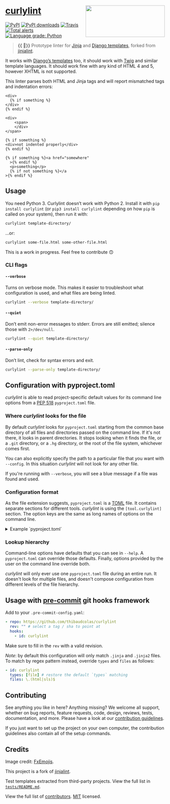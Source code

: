 # [curlylint](https://pypi.org/project/curlylint/) [<img src="https://raw.githubusercontent.com/thibaudcolas/curlylint/master/.github/curlylint-logo.svg?sanitize=true" width="250" height="100" align="right" alt="">](https://pypi.org/project/curlylint/)

[![PyPI](https://img.shields.io/pypi/v/curlylint.svg)](https://pypi.org/project/curlylint/) [![PyPI downloads](https://img.shields.io/pypi/dm/curlylint.svg)](https://pypi.org/project/curlylint/) [![Travis](https://travis-ci.com/thibaudcolas/curlylint.svg?branch=master)](https://travis-ci.com/thibaudcolas/curlylint) [![Total alerts](https://img.shields.io/lgtm/alerts/g/thibaudcolas/curlylint.svg?logo=lgtm&logoWidth=18)](https://lgtm.com/projects/g/thibaudcolas/curlylint/alerts/) [![Language grade: Python](https://img.shields.io/lgtm/grade/python/g/thibaudcolas/curlylint.svg?logo=lgtm&logoWidth=18)](https://lgtm.com/projects/g/thibaudcolas/curlylint/context:python)

> **{{ 🎀}}** Prototype linter for [Jinja](https://jinja.palletsprojects.com/) and [Django templates](https://docs.djangoproject.com/en/dev/topics/templates/), forked from [jinjalint](https://github.com/motet-a/jinjalint).

It works with [Django’s templates](https://docs.djangoproject.com/en/1.11/ref/templates/language/) too, it should
work with [Twig](https://twig.symfony.com/) and similar template languages.
It should work fine with any kind of HTML 4 and 5, however XHTML is not
supported.

This linter parses both HTML and Jinja tags and will report mismatched
tags and indentation errors:

```html+jinja
<div>
  {% if something %}
</div>
{% endif %}
```

```html+jinja
<div>
    <span>
    </div>
</span>
```

```html+jinja
{% if something %}
<div>not indented properly</div>
{% endif %}
```

```html+jinja
{% if something %}<a href="somewhere"
  >{% endif %}
  <p>something</p>
  {% if not something %}</a
>{% endif %}
```

## Usage

You need Python 3. Curlylint doesn’t work with Python 2. Install it with
`pip install curlylint` (or `pip3 install curlylint` depending on how `pip` is
called on your system), then run it with:

```sh
curlylint template-directory/
```

…or:

```sh
curlylint some-file.html some-other-file.html
```

This is a work in progress. Feel free to contribute :upside_down_face:

### CLI flags

#### `--verbose`

Turns on verbose mode. This makes it easier to troubleshoot what configuration is used, and what files are being linted.

```sh
curlylint --verbose template-directory/
```

#### `--quiet`

Don’t emit non-error messages to stderr. Errors are still emitted; silence those with `2>/dev/null`.

```sh
curlylint --quiet template-directory/
```

#### `--parse-only`

Don’t lint, check for syntax errors and exit.

```sh
curlylint --parse-only template-directory/
```

## Configuration with pyproject.toml

_curlylint_ is able to read project-specific default values for its command line options from a [PEP 518](https://www.python.org/dev/peps/pep-0518/) `pyproject.toml` file.

### Where _curlylint_ looks for the file

By default _curlylint_ looks for `pyproject.toml` starting from the common base directory of all files and directories passed on the command line. If it's not there, it looks in parent directories. It stops looking when it finds the file, or a `.git` directory, or a `.hg` directory, or the root of the file system, whichever comes first.

You can also explicitly specify the path to a particular file that you want with `--config`. In this situation _curlylint_ will not look for any other file.

If you're running with `--verbose`, you will see a blue message if a file was found and used.

### Configuration format

As the file extension suggests, `pyproject.toml` is a
[TOML](https://github.com/toml-lang/toml) file. It contains separate sections for
different tools. _curlylint_ is using the `[tool.curlylint]` section. The option keys are the same as long names of options on the command line.

<details>

<summary>Example `pyproject.toml`</summary>

```toml
[tool.curlylint]
# How many spaces
indent-size = 4
# Specify additional Jinja elements which can wrap HTML here. You
# don't neet to specify simple elements which can't wrap anything like
# {% extends %} or {% include %}.
jinja-custom-elements-names = [
  ["cache", "endcache"],
  ["captureas", "endcaptureas"]
]
include = '\.(html|jinja)$'
exclude = '''
(
  /(
      \.eggs           # exclude a few common directories in the root of the project
    | \.git
    | \.venv
    | build
    | dist
  )/
  | webpack-stats.html # also separately exclude a file named webpack-stats.html in the root of the project
)
'''
```

</details>

### Lookup hierarchy

Command-line options have defaults that you can see in `--help`. A `pyproject.toml` can override those defaults. Finally, options provided by the user on the command line override both.

_curlylint_ will only ever use one `pyproject.toml` file during an entire run. It doesn't look for multiple files, and doesn't compose configuration from different levels of the file hierarchy.

## Usage with [pre-commit](https://pre-commit.com) git hooks framework

Add to your `.pre-commit-config.yaml`:

```yaml
- repo: https://github.com/thibaudcolas/curlylint
  rev: "" # select a tag / sha to point at
  hooks:
    - id: curlylint
```

Make sure to fill in the `rev` with a valid revision.

_Note_: by default this configuration will only match `.jinja` and `.jinja2`
files. To match by regex pattern instead, override `types` and `files` as
follows:

```yaml
- id: curlylint
  types: [file] # restore the default `types` matching
  files: \.(html|sls)$
```

## Contributing

See anything you like in here? Anything missing? We welcome all support, whether on bug reports, feature requests, code, design, reviews, tests, documentation, and more. Please have a look at our [contribution guidelines](CONTRIBUTING.md).

If you just want to set up the project on your own computer, the contribution guidelines also contain all of the setup commands.

## Credits

Image credit: [FxEmojis](https://github.com/mozilla/fxemoji).

This project is a fork of [jinjalint](https://github.com/motet-a/jinjalint).

Test templates extracted from third-party projects. View the full list in [`tests/README.md`](tests/README.md).

View the full list of [contributors](https://github.com/thibaudcolas/curlylint/graphs/contributors). [MIT](https://github.com/thibaudcolas/curlylint/blob/master/LICENSE) licensed.
